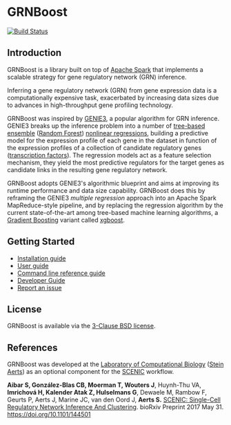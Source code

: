 # GRNBoost

[![Build Status](https://travis-ci.org/aertslab/GRNBoost.svg?branch=master)](https://travis-ci.org/aertslab/GRNBoost)

## Introduction

GRNBoost is a library built on top of [Apache Spark](http://spark.apache.org/) that implements a scalable
strategy for gene regulatory network (GRN) inference.

Inferring a gene regulatory network (GRN) from gene expression data is a computationally expensive task, exacerbated by increasing data sizes due to advances in high-throughput gene profiling technology.

GRNBoost was inspired by [GENIE3](http://www.montefiore.ulg.ac.be/~huynh-thu/GENIE3.html), a popular algorithm for GRN inference. GENIE3 breaks up the inference problem into a number of [tree-based](https://en.wikipedia.org/wiki/Decision_tree) [ensemble](https://en.wikipedia.org/wiki/Ensemble_learning) ([Random Forest](https://en.wikipedia.org/wiki/Random_forest)) [nonlinear regressions](https://en.wikipedia.org/wiki/Nonlinear_regression), building a predictive model for the expression profile of each gene in the dataset in function of the expression profiles of a collection of candidate regulatory genes ([transcription factors](https://en.wikipedia.org/wiki/Transcription_factor)). The regression models act as a feature selection mechanism, they yield the most predictive regulators for the target genes as candidate links in the resulting gene regulatory network.

GRNBoost adopts GENIE3's algorithmic blueprint and aims at improving its runtime performance and data size capability. GRNBoost does this by reframing the GENIE3 _multiple regression_ approach into an Apache Spark MapReduce-style pipeline, and by replacing the regression algorithm by the current state-of-the-art among tree-based machine learning algorithms, a [Gradient Boosting](https://en.wikipedia.org/wiki/Gradient_boosting) variant called [xgboost](https://xgboost.readthedocs.io/en/latest/).

## Getting Started

* [Installation guide](docs/installation.md)
* [User guide](docs/user_guide.md)
* [Command line reference guide](docs/cli_reference.md)
* [Developer Guide](docs/developer_guide.md)
* [Report an issue](https://github.com/aertslab/GRNBoost/issues/new)

## License

GRNBoost is available via the [3-Clause BSD license](https://opensource.org/licenses/BSD-3-Clause).

## References

GRNBoost was developed at the [Laboratory of Computational Biology](https://gbiomed.kuleuven.be/english/research/50000622/lcb) ([Stein Aerts](http://www.vib.be/en/research/scientists/Pages/Stein-Aerts-Lab.aspx)) as an optional component for the [SCENIC](https://gbiomed.kuleuven.be/english/research/50000622/lcb/tools/scenic) workflow.

__Aibar S, González-Blas CB, Moerman T, Wouters J__, Huynh-Thu VA, __Imrichová H, Kalender Atak Z, Hulselmans G__, Dewaele M, Rambow F, Geurts P, Aerts J, Marine JC, van den Oord J, __Aerts S.__ [SCENIC: Single-Cell Regulatory Network Inference And Clustering](http://biorxiv.org/content/early/2017/05/31/144501). bioRxiv Preprint 2017 May 31. https://doi.org/10.1101/144501
